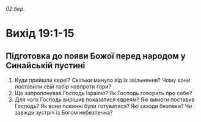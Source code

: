 
_02.бер._

# Вихід 19:1-15

## Підготовка до появи Божої перед народом у Синайській пустині
1. Куди прийшли євреї? Скільки минуло від їх звільнення? Чому вони поставили свій табір навпроти гори?
2. Що запропонував Господь Ізраїлю? Як Господь говорить про себе?
3. Для чого Господь вирішив показатися євреям? Які вимоги поставив Господь? Як вони повинні були готуватися? Які заходи безпеки? Чи завжди зустріч із Богом небезпечна?
